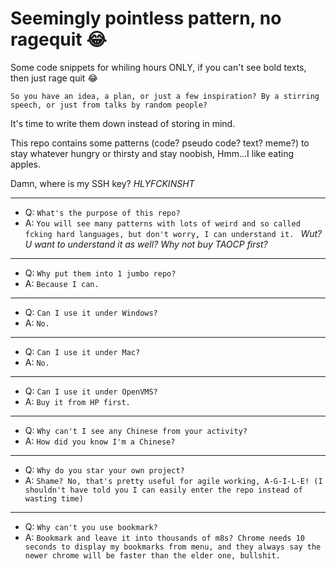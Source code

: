 # Seemingly pointless pattern, no ragequit :joy:
Some code snippets for whiling hours ONLY, if you can't see bold texts, then just rage quit :joy:

`So you have an idea, a plan, or just a few inspiration? By a stirring speech, or just from talks by random people?`

It's time to write them down instead of storing in mind.

This repo contains some patterns (code? pseudo code? text? meme?) to stay whatever hungry or thirsty and stay noobish, Hmm...I like eating apples.

Damn, where is my SSH key? *HLYFCKINSHT*

---
* Q: ```What's the purpose of this repo?```
* A: ```You will see many patterns with lots of weird and so called fcking hard languages, but don't worry, I can understand it. ``` *Wut? U want to understand it as well? Why not buy TAOCP first?*

---
* Q: ```Why put them into 1 jumbo repo?```
* A: ```Because I can.```

---
* Q: ```Can I use it under Windows?```
* A: ```No.```

---
* Q: ```Can I use it under Mac?```
* A: ```No.```

---
* Q: ```Can I use it under OpenVMS?```
* A: ```Buy it from HP first.```

---
* Q: ```Why can't I see any Chinese from your activity?```
* A: ```How did you know I'm a Chinese?```

---
* Q: ```Why do you star your own project?```
* A: ```Shame? No, that's pretty useful for agile working, A-G-I-L-E! (I shouldn't have told you I can easily enter the repo instead of wasting time)```


---
* Q: ```Why can't you use bookmark?```
* A: ```Bookmark and leave it into thousands of m8s? Chrome needs 10 seconds to display my bookmarks from menu, and they always say the newer chrome will be faster than the elder one, bullshit.```
